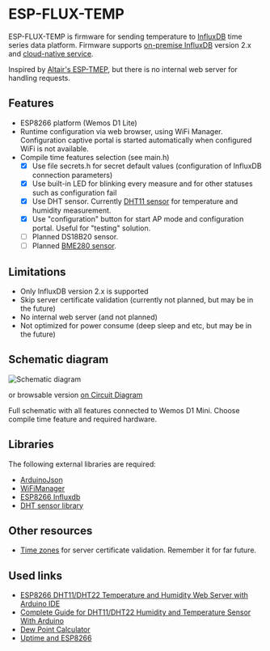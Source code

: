 # ESP-FLUX-TEMP

ESP-FLUX-TEMP is firmware for sending temperature to [InfluxDB](https://www.influxdata.com/) time series data platform.
Firmware supports [on-premise InfluxDB](https://www.influxdata.com/get-influxdb/) version 2.x and [cloud-native service](https://cloud2.influxdata.com/login).

Inspired by [Altair's  ESP-TMEP](https://github.com/ridercz/ESP-TMEP), but there is no internal web server for handling requests.

## Features

* ESP8266 platform (Wemos D1 Lite)
* Runtime configuration via web browser, using WiFi Manager. Configuration captive portal is started automatically when configured WiFi is not available.
* Compile time features selection (see main.h)
  * [x] Use file secrets.h for secret default values (configuration of InfluxDB connection parameters)
  * [x] Use built-in LED for blinking every measure and for other statuses such as configuration fail
  * [x] Use DHT sensor. Currently [DHT11 sensor](https://www.laskakit.cz/arduino-senzor-teploty-a-vlhkosti-vzduchu-dht11--modul/) for temperature and humidity measurement.
  * [x] Use "configuration" button for start AP mode and configuration portal. Useful for "testing" solution.
  * [ ] Planned DS18B20 sensor.
  * [ ] Planned [BME280 sensor](https://www.laskakit.cz/arduino-senzor-tlaku--teploty-a-vlhkosti-bme280/).

## Limitations

* Only InfluxDB version 2.x is supported
* Skip server certificate validation (currently not planned, but may be in the future)
* No internal web server (and not planned)
* Not optimized for power consume (deep sleep and etc, but may be in the future)

## Schematic diagram

![Schematic diagram](doc/circuit.svg)

or browsable version [on Circuit Diagram](https://crcit.net/c/c36b5ea58b0f4e10a57509fa69e98ac0)

Full schematic with all features connected to Wemos D1 Mini. Choose compile time feature and required hardware.

## Libraries

The following external libraries are required:

* [ArduinoJson](https://arduinojson.org/)
* [WiFiManager](https://github.com/tzapu/WiFiManager)
* [ESP8266 Influxdb](https://github.com/tobiasschuerg/InfluxDB-Client-for-Arduino)
* [DHT sensor library](https://github.com/adafruit/DHT-sensor-library)

## Other resources

* [Time zones](https://github.com/nayarsystems/posix_tz_db/blob/master/zones.csv) for server certificate validation. Remember it for far future.

## Used links

* [ESP8266 DHT11/DHT22 Temperature and Humidity Web Server with Arduino IDE](https://randomnerdtutorials.com/esp8266-dht11dht22-temperature-and-humidity-web-server-with-arduino-ide/)
* [Complete Guide for DHT11/DHT22 Humidity and Temperature Sensor With Arduino](https://randomnerdtutorials.com/complete-guide-for-dht11dht22-humidity-and-temperature-sensor-with-arduino/)
* [Dew Point Calculator](http://www.dpcalc.org/index.php)
* [Uptime and ESP8266](https://www.snad.cz/en/2018/12/21/uptime-and-esp8266/)
